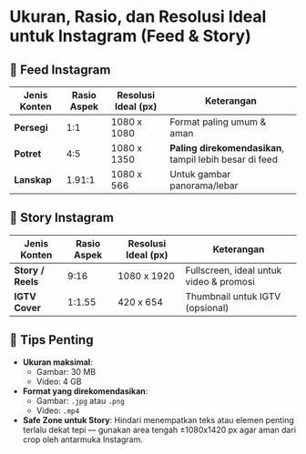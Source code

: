 # Ukuran, Rasio, dan Resolusi Ideal untuk Instagram (Feed & Story)

## 📸 Feed Instagram

| Jenis Konten | Rasio Aspek | Resolusi Ideal (px) | Keterangan |
|--------------|--------------|----------------------|-------------|
| **Persegi**  | 1:1          | 1080 x 1080          | Format paling umum & aman |
| **Potret**   | 4:5          | 1080 x 1350          | **Paling direkomendasikan**, tampil lebih besar di feed |
| **Lanskap**  | 1.91:1       | 1080 x 566           | Untuk gambar panorama/lebar |

## 📱 Story Instagram

| Jenis Konten    | Rasio Aspek | Resolusi Ideal (px) | Keterangan |
|------------------|--------------|----------------------|-------------|
| **Story / Reels**| 9:16         | 1080 x 1920          | Fullscreen, ideal untuk video & promosi |
| **IGTV Cover**   | 1:1.55       | 420 x 654            | Thumbnail untuk IGTV (opsional) |

## 📌 Tips Penting

- **Ukuran maksimal**:
  - Gambar: 30 MB
  - Video: 4 GB
- **Format yang direkomendasikan**:
  - Gambar: `.jpg` atau `.png`
  - Video: `.mp4`
- **Safe Zone untuk Story**: Hindari menempatkan teks atau elemen penting terlalu dekat tepi — gunakan area tengah ±1080x1420 px agar aman dari crop oleh antarmuka Instagram.